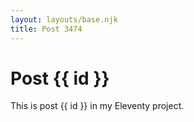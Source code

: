 ```yaml
---
layout: layouts/base.njk
title: Post 3474
---
```


# Post {{ id }}

This is post {{ id }} in my Eleventy project.
